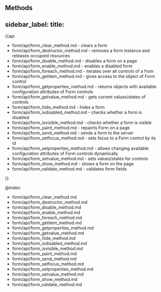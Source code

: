 Methods
---
sidebar_label: 
title: 
---          

{{api

- form/api/form_clear_method.md - clears a form
- form/api/form_destructor_method.md - removes a form instance and releases occupied resources
- form/api/form_disable_method.md - disables a form on a page
- form/api/form_enable_method.md - enables a disabled form
- form/api/form_foreach_method.md - iterates over all controls of a from
- form/api/form_getitem_method.md - gives access to the object of Form control
- form/api/form_getproperties_method.md - returns objects with available configuration attributes of Form controls
- form/api/form_getvalue_method.md - gets current values/states of controls
- form/api/form_hide_method.md - hides a form
- form/api/form_isdisabled_method.md - checks whether a form is disabled
- form/api/form_isvisible_method.md - checks whether a form is visible
- form/api/form_paint_method.md - repaints Form on a page
- form/api/form_send_method.md - sends a form to the server
- form/api/form_setfocus_method.md - sets focus to a Form control by its id
- form/api/form_setproperties_method.md - allows changing available configuration attributes of Form controls dynamically
- form/api/form_setvalue_method.md - sets values/states for controls
- form/api/form_show_method.md - shows a form on the page
- form/api/form_validate_method.md - validates form fields

}}

@index:
- form/api/form_clear_method.md
- form/api/form_destructor_method.md
- form/api/form_disable_method.md
- form/api/form_enable_method.md
- form/api/form_foreach_method.md
- form/api/form_getitem_method.md
- form/api/form_getproperties_method.md
- form/api/form_getvalue_method.md
- form/api/form_hide_method.md
- form/api/form_isdisabled_method.md
- form/api/form_isvisible_method.md
- form/api/form_paint_method.md
- form/api/form_send_method.md
- form/api/form_setfocus_method.md
- form/api/form_setproperties_method.md
- form/api/form_setvalue_method.md
- form/api/form_show_method.md
- form/api/form_validate_method.md
